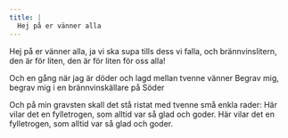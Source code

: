 ```yaml
---
title: |
  Hej på er vänner alla
---
```

Hej på er vänner alla, 
ja vi ska supa tills dess vi falla, 
och brännvinslitern, den är för liten, 
den är för liten för oss alla! 

Och en gång när jag är döder 
och lagd mellan tvenne vänner 
Begrav mig, begrav mig 
i en brännvinskällare på Söder 

Och på min gravsten skall det stå ristat 
med tvenne små enkla rader: 
Här vilar det en fylletrogen, 
som alltid var så glad och goder. 
Här vilar det en fylletrogen, 
som alltid var så glad och goder.